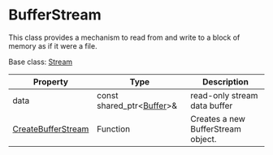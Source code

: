 # BufferStream

This class provides a mechanism to read from and write to a block of memory as if it were a file.

Base class: [Stream](Stream.md)

| Property | Type | Description |
| --- | --- | --- |
| data | const shared_ptr<[Buffer](Buffer.md)\>& | read-only stream data buffer |
| [CreateBufferStream](CreateBufferStream.md) | Function | Creates a new BufferStream object. |
